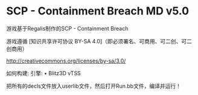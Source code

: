 # SCP - Containment Breach MD v5.0

游戏基于Regalis制作的SCP - Containment Breach

游戏遵循 [知识共享许可协议 BY-SA 4.0]（即必须署名、可商用、可二创、可二创商用）

http://creativecommons.org/licenses/by-sa/3.0/

如何构建:
引擎:
•	Blitz3D vTSS

把所有的decls文件放入userlib文件，然后打开Run.bb文件，编译并运行！